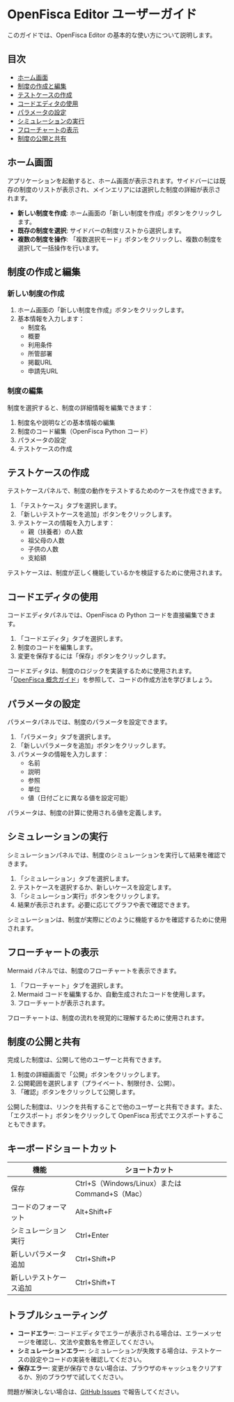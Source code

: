# OpenFisca Editor ユーザーガイド

このガイドでは、OpenFisca Editor の基本的な使い方について説明します。

## 目次

- [ホーム画面](#ホーム画面)
- [制度の作成と編集](#制度の作成と編集)
- [テストケースの作成](#テストケースの作成)
- [コードエディタの使用](#コードエディタの使用)
- [パラメータの設定](#パラメータの設定)
- [シミュレーションの実行](#シミュレーションの実行)
- [フローチャートの表示](#フローチャートの表示)
- [制度の公開と共有](#制度の公開と共有)

## ホーム画面

アプリケーションを起動すると、ホーム画面が表示されます。サイドバーには既存の制度のリストが表示され、メインエリアには選択した制度の詳細が表示されます。

- **新しい制度を作成**: ホーム画面の「新しい制度を作成」ボタンをクリックします。
- **既存の制度を選択**: サイドバーの制度リストから選択します。
- **複数の制度を操作**: 「複数選択モード」ボタンをクリックし、複数の制度を選択して一括操作を行います。

## 制度の作成と編集

### 新しい制度の作成

1. ホーム画面の「新しい制度を作成」ボタンをクリックします。
2. 基本情報を入力します：
   - 制度名
   - 概要
   - 利用条件
   - 所管部署
   - 掲載URL
   - 申請先URL

### 制度の編集

制度を選択すると、制度の詳細情報を編集できます：

1. 制度名や説明などの基本情報の編集
2. 制度のコード編集（OpenFisca Python コード）
3. パラメータの設定
4. テストケースの作成

## テストケースの作成

テストケースパネルで、制度の動作をテストするためのケースを作成できます。

1. 「テストケース」タブを選択します。
2. 「新しいテストケースを追加」ボタンをクリックします。
3. テストケースの情報を入力します：
   - 親（扶養者）の人数
   - 祖父母の人数
   - 子供の人数
   - 支給額

テストケースは、制度が正しく機能しているかを検証するために使用されます。

## コードエディタの使用

コードエディタパネルでは、OpenFisca の Python コードを直接編集できます。

1. 「コードエディタ」タブを選択します。
2. 制度のコードを編集します。
3. 変更を保存するには「保存」ボタンをクリックします。

コードエディタは、制度のロジックを実装するために使用されます。「[OpenFisca 概念ガイド](./openfisca-concepts.md)」を参照して、コードの作成方法を学びましょう。

## パラメータの設定

パラメータパネルでは、制度のパラメータを設定できます。

1. 「パラメータ」タブを選択します。
2. 「新しいパラメータを追加」ボタンをクリックします。
3. パラメータの情報を入力します：
   - 名前
   - 説明
   - 参照
   - 単位
   - 値（日付ごとに異なる値を設定可能）

パラメータは、制度の計算に使用される値を定義します。

## シミュレーションの実行

シミュレーションパネルでは、制度のシミュレーションを実行して結果を確認できます。

1. 「シミュレーション」タブを選択します。
2. テストケースを選択するか、新しいケースを設定します。
3. 「シミュレーション実行」ボタンをクリックします。
4. 結果が表示されます。必要に応じてグラフや表で確認できます。

シミュレーションは、制度が実際にどのように機能するかを確認するために使用されます。

## フローチャートの表示

Mermaid パネルでは、制度のフローチャートを表示できます。

1. 「フローチャート」タブを選択します。
2. Mermaid コードを編集するか、自動生成されたコードを使用します。
3. フローチャートが表示されます。

フローチャートは、制度の流れを視覚的に理解するために使用されます。

## 制度の公開と共有

完成した制度は、公開して他のユーザーと共有できます。

1. 制度の詳細画面で「公開」ボタンをクリックします。
2. 公開範囲を選択します（プライベート、制限付き、公開）。
3. 「確認」ボタンをクリックして公開します。

公開した制度は、リンクを共有することで他のユーザーと共有できます。また、「エクスポート」ボタンをクリックして OpenFisca 形式でエクスポートすることもできます。

## キーボードショートカット

| 機能 | ショートカット |
|-----|-------------|
| 保存 | Ctrl+S（Windows/Linux）または Command+S（Mac） |
| コードのフォーマット | Alt+Shift+F |
| シミュレーション実行 | Ctrl+Enter |
| 新しいパラメータ追加 | Ctrl+Shift+P |
| 新しいテストケース追加 | Ctrl+Shift+T |

## トラブルシューティング

- **コードエラー**: コードエディタでエラーが表示される場合は、エラーメッセージを確認し、文法や変数名を修正してください。
- **シミュレーションエラー**: シミュレーションが失敗する場合は、テストケースの設定やコードの実装を確認してください。
- **保存エラー**: 変更が保存できない場合は、ブラウザのキャッシュをクリアするか、別のブラウザで試してください。

問題が解決しない場合は、[GitHub Issues](https://github.com/yourusername/openfisca-editor/issues) で報告してください。
